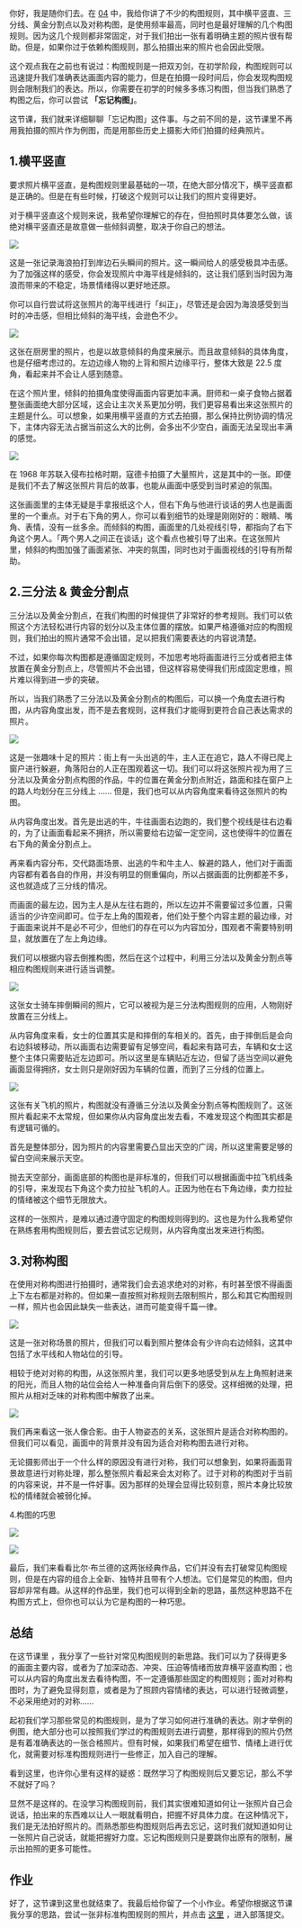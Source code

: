 你好，我是随你们去。在 [04](https://time.geekbang.org/column/article/300483) 中，我给你讲了不少的构图规则，其中横平竖直、三分线、黄金分割点以及对称构图，是使用频率最高，同时也是最好理解的几个构图规则。因为这几个规则都非常固定，对于我们拍出一张有着明确主题的照片很有帮助。但是，如果你过于依赖构图规则，那么拍摄出来的照片也会因此受限。

这个观点我在之前也有说过：构图规则是一把双刃剑，在初学阶段，构图规则可以迅速提升我们准确表达画面内容的能力，但是在拍摄一段时间后，你会发现构图规则会限制我们的表达。所以，你需要在初学的时候多多练习构图，但当我们熟悉了构图之后，你可以尝试 **「忘记构图」**。

这节课，我们就来详细聊聊「忘记构图」这件事。与之前不同的是，这节课里不再用我拍摄的照片作为例图，而是用那些历史上摄影大师们拍摄的经典照片。

## **1.横平竖直**

要求照片横平竖直，是构图规则里最基础的一项，在绝大部分情况下，横平竖直都是正确的。但是在有些时候，打破这个规则可以让我们的照片变得更好。

对于横平竖直这个规则来说，我希望你理解它的存在，但拍照时具体要怎么做，该绝对横平竖直还是故意做一些倾斜调整，取决于你自己的想法。

![](https://static001.geekbang.org/resource/image/d5/66/d5c3b340c3bc03b2c7020c76b4f65f66.png?wh=1920*1080)

这是一张记录海浪拍打到岸边石头瞬间的照片。这一瞬间给人的感受极具冲击感。为了加强这样的感受，你会发现照片中海平线是倾斜的，这让我们感到当时因为海浪而带来的不稳定，场景情绪得以更好地还原。

你可以自行尝试将这张照片的海平线进行「纠正」，尽管还是会因为海浪感受到当时的冲击感，但相比倾斜的海平线，会逊色不少。

![](https://static001.geekbang.org/resource/image/d8/2c/d8304fa0ff7db709a6d9f82c9211dc2c.png?wh=1100*724)

这张在厨房里的照片，也是以故意倾斜的角度来展示。而且故意倾斜的具体角度，也是仔细考虑过的。左边边缘人物的上背和照片边缘平行，整体大致是 22.5 度角，看起来并不会让人感到随意。

在这个照片里，倾斜的拍摄角度使得画面内容更加丰满。厨师和一桌子食物占据着整张画面绝大部分区域，这会让主次关系更加分明，我们更容易看出来这张照片的主题是什么。可以想象，如果用横平竖直的方式去拍摄，那么保持比例协调的情况下，主体内容无法占据当前这么大的比例，会多出不少空白，画面无法呈现出丰满的感觉。

![](https://static001.geekbang.org/resource/image/a4/32/a403dc99933c97yye6fcec1afb4dd832.png?wh=1200*765)

在 1968 年苏联入侵布拉格时期，寇德卡拍摄了大量照片，这是其中的一张。即便是我们不去了解这张照片背后的故事，也能从画面中感受到当时紧迫的氛围。

这张画面里的主体无疑是手拿报纸这个人，但右下角与他进行谈话的男人也是画面里的一个重点。对于右下角的男人，你可以看到细节的处理是刚刚好的：眼睛、嘴角、表情，没有一丝多余。而倾斜的构图，画面里的几处视线引导，都指向了右下角这个男人。「两个男人之间正在谈话」这个看点也被引导了出来。在这张照片里，倾斜的构图加强了画面紧张、冲突的氛围，同时也对于画面视线的引导有所帮助。

## **2.三分法 & 黄金分割点**

三分法以及黄金分割点，在我们构图的时候提供了非常好的参考规则。我们可以依照这个方法轻松进行内容的划分以及主体位置的摆放。如果严格遵循对应的构图规则，我们拍出的照片通常不会出错，足以把我们需要表达的内容说清楚。

不过，如果你每次构图都是遵循固定规则，不加思考地将画面进行三分或者把主体放置在黄金分割点上，尽管照片不会出错，但这样容易使得我们形成固定思维，照片难以得到进一步的突破。

所以，当我们熟悉了三分法以及黄金分割点的构图后，可以换一个角度去进行构图，从内容角度出发，而不是去套规则，这样我们才能得到更符合自己表达需求的照片。

![](https://static001.geekbang.org/resource/image/d2/37/d2675199661c6cf274fe46e859b13337.png?wh=1000*668)

这是一张趣味十足的照片：街上有一头出逃的牛，主人正在追它，路人不得已爬上窗户进行躲避，角落阳台的人正在围观着这一切。我们可以将这张照片视为用了三分法以及黄金分割点构图的作品，牛的位置在黄金分割点附近，路面和挂在窗户上的路人均划分在三分线上 …… 但是，我们也可以从内容角度来看待这张照片的构图。

从内容角度出发。首先是出逃的牛，牛往画面右边跑的，我们整个视线是往右边看的，为了让画面看起来不拥挤，所以需要给右边留一定空间，这也使得牛的位置在右下角的黄金分割点上。

再来看内容分布，交代路面场景、出逃的牛和牛主人、躲避的路人，他们对于画面内容都有着各自的作用，并没有明显的侧重偏向，所以占据画面的比例都差不多，这也就造成了三分线的情况。

而画面的最左边，因为主人是从左往右跑的，所以左边并不需要留过多位置，只需适当的少许空间即可。位于左上角的围观者，他们处于整个内容主题的最边缘，对于画面来说并不是必不可少，但他们的存在可以为内容加分，围观者不需要特别明显，就放置在了左上角边缘。

我们可以根据内容去倒推构图，然后在这个过程中，利用三分法以及黄金分割点等相应构图规则来进行适当调整。

![](https://static001.geekbang.org/resource/image/16/0f/16f8b610ac93898e8d13db0768e43f0f.png?wh=748*580)

这张女士骑车摔倒瞬间的照片，它可以被视为是三分法构图规则的应用，人物刚好放置在三分线上。

从内容角度来看，女士的位置其实是和摔倒的车相关的。首先，由于摔倒后是会向右边斜坡移动，所以画面右边需要留有足够空间，看起来有路可去，车辆和女士这整个主体只需要贴近左边即可。所以这里是车辆贴近左边，但留了适当空间以避免画面显得拥挤，女士则只是刚好因为车辆的位置，而到了三分线的位置上。

![](https://static001.geekbang.org/resource/image/bc/fc/bc0dd6a0976bc703c380667yy0e50afc.png?wh=1200*834)

这张有关飞机的照片，构图就没有遵循三分法以及黄金分割点等构图规则了。这张照片看起来不太常规，但如果你从内容角度出发去看，不难发现这个构图其实都是有逻辑可循的。

首先是整体部分，因为照片的内容里需要凸显出天空的广阔，所以这里需要足够的留白空间来展示天空。

抛去天空部分，画面底部的构图也是非标准的，但我们可以根据画面中拉飞机线条的引导，来发现右下角这个卖力拉扯飞机的人。正因为他在右下角边缘，卖力拉扯的情绪被这个细节无限放大。

这样的一张照片，是难以通过遵守固定的构图规则得到的。这也是为什么我希望你在熟练套用构图规则后，要去尝试忘记规则，从内容角度出发来进行构图。

## **3.对称构图**

在使用对称构图进行拍摄时，通常我们会去追求绝对的对称，有时甚至恨不得画面上下左右都是对称的。但如果一直按照对称规则去限制照片，那么和其它构图规则一样，照片也会因此缺失一些表达，进而可能变得千篇一律。

![](https://static001.geekbang.org/resource/image/6f/1a/6fe5740d7a04800c3cfb14d2ae1yyf1a.png?wh=800*547)

这是一张对称场景的照片，但我们可以看到照片整体会有少许向右边倾斜，这其中包括了水平线和人物站位的引导。

相较于绝对对称的构图，从这张照片里，我们可以更多地感受到从左上角照射进来的阳光，而且人物的站位会给人一种准备向背后倒下的感受。这样细微的处理，把照片从相对乏味的对称构图中解救了出来。

![](https://static001.geekbang.org/resource/image/bf/83/bf143d2b0afc0f8e7385d41228dcaf83.png?wh=1024*1528)

我们再来看这一张人像合影。由于人物姿态的关系，这张照片是适合对称构图的。但我们可以看见，画面中的背景并没有因为适合对称构图去进行对称。

无论摄影师出于一个什么样的原因没有进行对称，我们可以想象到，如果将画面背景故意进行对称处理，那么整张照片看起来会太对称了。过于对称的构图对于当前的内容来说，并不是一件好事。因为那样的处理会显得比较刻意，照片本身比较放松的情绪就会被弱化掉。

4.构图的巧思

![](https://static001.geekbang.org/resource/image/97/d4/97ee6ee347f3d2c9665859fded677fd4.png?wh=600*674)

![](https://static001.geekbang.org/resource/image/4a/a5/4a374d97bcf36fe45043d6e6562b2ba5.png?wh=900*985)

最后，我们来看看比尔·布兰德的这两张经典作品，它们并没有去打破常见构图规则，但是在内容的组合上全新、独特并且带有个人想法。它们是常见的构图，但内容却非常有趣。从这样的作品里，我们也可以得到全新的思路，虽然这种思路不在构图方式上，但你也可以认为它是构图的一种巧思。

## 总结

在这节课里 ，我分享了一些针对常见构图规则的新思路。我们可以为了获得更多的画面主要内容，或者为了加深动态、冲突、压迫等情绪而放弃横平竖直构图；也可以从内容的角度出发去看待构图，不一定遵循那些固定的构图规则；面对对称构图时，为了避免显得刻意，或者是为了照顾内容情绪的表达，可以进行轻微调整，不必采用绝对的对称……

起初我们学习那些常见的构图规则，是为了学习如何进行准确的表达。刚才举例的例图，绝大部分也可以按照我们学过的构图规则去进行调整，那样得到的照片仍然是有着准确表达的一张合格照片。但有时候，如果我们希望在细节、情绪上进行优化，就需要对标准构图规则进行一些修正，加入自己的理解。

看到这里，也许你心里有这样的疑惑：既然学习了构图规则后又要忘记，那么不学不就好了吗？

显然不是这样的。在没学习构图规则前，我们其实很难知道如何让一张照片自己会说话，拍出来的东西难以让人一眼就看明白，把握不好具体力度。在这种情况下，我们是无法拍好照片的。而熟悉那些构图规则后再去忘记，这时我们就知道如何让一张照片自己说话，就能把握好力度。忘记构图规则只是要跳你出原有的限制，展示出拍照的更多可能性。

## 作业

好了，这节课到这里也就结束了。我最后给你留了一个小作业。希望你根据这节课我分享的思路，尝试一张非标准构图规则的照片，并点击 [这里](time://hordeChannelDetail?channelId=29) ，进入部落提交。